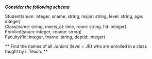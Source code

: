 __*Consider the following schema*__  

Student(snum: integer, sname: string, major: string, level: string, age: integer)  
Class(name: string, meets_at: time, room: string, fid: integer)  
Enrolled(snum: integer, cname: string)  
Faculty(fid: integer, fnarne: string, deptid: integer)  

** Find the names of all Juniors (level = JR) who are enrolled in a class taught by I. Teach. **  

